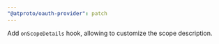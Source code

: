 ```yaml
---
"@atproto/oauth-provider": patch
---
```


Add `onScopeDetails` hook, allowing to customize the scope description.
